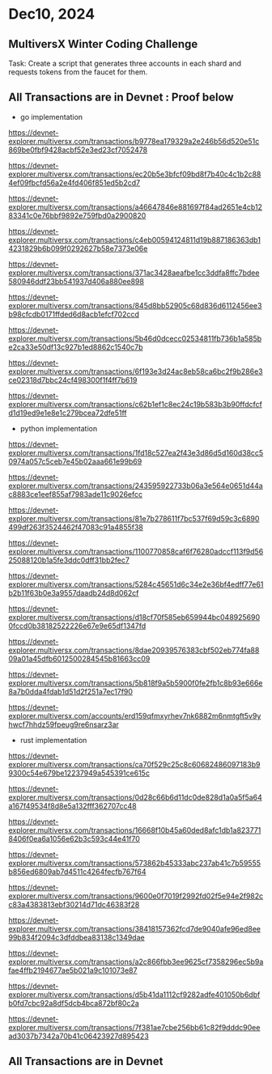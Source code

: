 # Dec10, 2024

## MultiversX Winter Coding Challenge 

Task: Create a script that generates three accounts in each shard and requests tokens from the faucet for them.

## All Transactions are in Devnet :  Proof below

- go implementation

https://devnet-explorer.multiversx.com/transactions/b9778ea179329a2e246b56d520e51c869be0fbf9428acbf52e3ed23cf7052478

https://devnet-explorer.multiversx.com/transactions/ec20b5e3bfcf09bd8f7b40c4c1b2c884ef09fbcfd56a2e4fd406f851ed5b2cd7

https://devnet-explorer.multiversx.com/transactions/a46647846e881697f84ad2651e4cb1283341c0e76bbf9892e759fbd0a2900820

https://devnet-explorer.multiversx.com/transactions/c4eb00594124811d19b887186363db14231829b6b099f0292627b58e7373e06e

https://devnet-explorer.multiversx.com/transactions/371ac3428aeafbe1cc3ddfa8ffc7bdee580946ddf23bb541937d406a880ee898

https://devnet-explorer.multiversx.com/transactions/845d8bb52905c68d836d6112456ee3b98cfcdb0171ffded6d8acb1efcf702ccd

https://devnet-explorer.multiversx.com/transactions/5b46d0dcecc02534811fb736b1a585be2ca33e50df13c927b1ed8862c1540c7b

https://devnet-explorer.multiversx.com/transactions/6f193e3d24ac8eb58ca6bc2f9b286e3ce02318d7bbc24cf498300f1f4ff7b619

https://devnet-explorer.multiversx.com/transactions/c62b1ef1c8ec24c19b583b3b90ffdcfcfd1d19ed9e1e8e1c279bcea72dfe51ff

- python implementation

https://devnet-explorer.multiversx.com/transactions/1fd18c527ea2f43e3d86d5d160d38cc50974a057c5ceb7e45b02aaa661e99b69

https://devnet-explorer.multiversx.com/transactions/243595922733b06a3e564e0651d44ac8883ce1eef855af7983ade11c9026efcc

https://devnet-explorer.multiversx.com/transactions/81e7b278611f7bc537f69d59c3c6890499df263f3524462f47083c91a4855f38

https://devnet-explorer.multiversx.com/transactions/1100770858caf6f76280adccf113f9d5625088120b1a5fe3ddc0dff31bb2fec7

https://devnet-explorer.multiversx.com/transactions/5284c45651d6c34e2e36bf4edff77e61b2b11f63b0e3a9557daadb24d8d062cf

https://devnet-explorer.multiversx.com/transactions/d18cf70f585eb659944bc0489256900fccd0b38182522226e67e9e65df1347fd

https://devnet-explorer.multiversx.com/transactions/8dae20939576383cbf502eb774fa8809a01a45dfb6012500284545b81663cc09

https://devnet-explorer.multiversx.com/transactions/5b818f9a5b5900f0fe2fb1c8b93e666e8a7b0dda4fdab1d51d2f251a7ec17f90

https://devnet-explorer.multiversx.com/accounts/erd159qfmxyrhev7nk6882m6nmtgft5v9yhwcf7hhdz59fpeug9re6nsarz3ar


- rust implementation

https://devnet-explorer.multiversx.com/transactions/ca70f529c25c8c60682486097183b99300c54e679be12237949a545391ce615c

https://devnet-explorer.multiversx.com/transactions/0d28c66b6d11dc0de828d1a0a5f5a64a167f49534f8d8e5a132fff362707cc48

https://devnet-explorer.multiversx.com/transactions/16668f10b45a60ded8afc1db1a8237718406f0ea6a1056e62b3c593c44e41f70

https://devnet-explorer.multiversx.com/transactions/573862b45333abc237ab41c7b59555b856ed6809ab7d4511c4264fecfb767f64

https://devnet-explorer.multiversx.com/transactions/9600e0f7019f2992fd02f5e94e2f982cc83a4383813ebf30214d71dc46383f28

https://devnet-explorer.multiversx.com/transactions/38418157362fcd7de9040afe96ed8ee99b834f2094c3dfddbea83138c1349dae

https://devnet-explorer.multiversx.com/transactions/a2c866fbb3ee9625cf7358296ec5b9afae4ffb2194677ae5b021a9c101073e87

https://devnet-explorer.multiversx.com/transactions/d5b41da1112cf9282adfe401050b6dbfb0fd7cbc92a8df5dcb4bca872bf80c2a

https://devnet-explorer.multiversx.com/transactions/7f381ae7cbe256bb61c82f9dddc90eead3037b7342a70b41c06423927d895423


## All Transactions are in Devnet